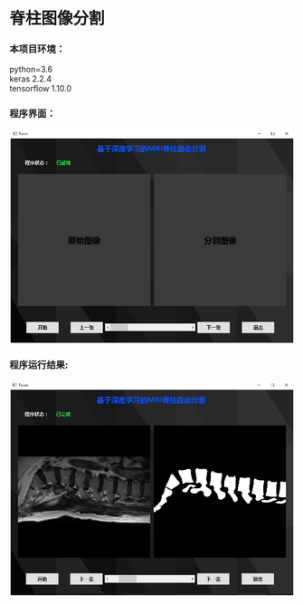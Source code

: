# 脊柱图像分割
### 本项目环境：
python=3.6  
keras 2.2.4  
tensorflow 1.10.0  
### 程序界面：  
<div align=center><img width="500" src="https://github.com/heaodi/Spine-segmentation-using-unet/blob/master/img/ui.jpg"/></div>

### 程序运行结果:  
<div align=center><img width="500" src="https://github.com/heaodi/Spine-segmentation-using-unet/blob/master/img/result.jpg"/></div>
